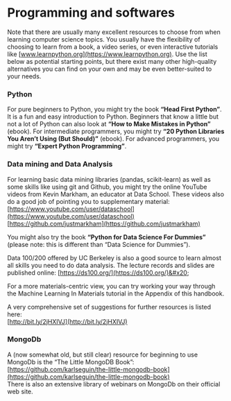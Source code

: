 # Programming and softwares

Note that there are usually many excellent resources to choose from when learning computer science topics. You usually have the flexibility of choosing to learn from a book, a video series, or even interactive tutorials like [www.learnpython.org](https://www.learnpython.org). Use the list below as potential starting points, but there exist many other high-quality alternatives you can find on your own and may be even better-suited to your needs.

### Python&#x20;

For pure beginners to Python, you might try the book **“Head First Python”**. It is a fun and easy introduction to Python. Beginners that know a little but not a lot of Python can also look at **“How to Make Mistakes in Python”** (ebook). For intermediate programmers, you might try **“20 Python Libraries You Aren’t Using (But Should)”** (ebook). For advanced programmers, you might try **“Expert Python Programming”**.

### Data mining and Data Analysis&#x20;

For learning basic data mining libraries (pandas, scikit-learn) as well as some skills like using git and Github, you might try the online YouTube videos from Kevin Markham, an educator at Data School. These videos also do a good job of pointing you to supplementary material: [https://www.youtube.com/user/dataschool](https://www.youtube.com/user/dataschool) \
[https://github.com/justmarkham](https://github.com/justmarkham)

You might also try the book **“Python for Data Science For Dummies”** (please note: this is different than “Data Science for Dummies”).&#x20;

Data 100/200 offered by UC Berkeley is also a good source to learn almost all skills you need to do data analysis. The lecture records and slides are published online: [https://ds100.org/](https://ds100.org/)&#x20;

For a more materials-centric view, you can try working your way through the Machine Learning In Materials tutorial in the Appendix of this handbook.

A very comprehensive set of suggestions for further resources is listed here: \
[http://bit.ly/2jHXIVJ](http://bit.ly/2jHXIVJ)

### MongoDb&#x20;

A (now somewhat old, but still clear) resource for beginning to use MongoDb is the “The Little MongoDB Book”: \
[https://github.com/karlseguin/the-little-mongodb-book](https://github.com/karlseguin/the-little-mongodb-book) \
There is also an extensive library of webinars on MongoDb on their official web site.
